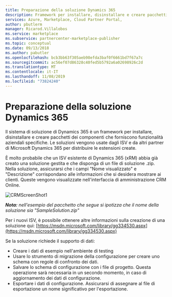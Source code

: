 ```yaml
---
title: Preparazione della soluzione Dynamics 365
description: Framework per installare, disinstallare e creare pacchetti dei componenti
services: Azure, Marketplace, Cloud Partner Portal,
author: pbutlerm
manager: Ricarod.Villalobos
ms.service: marketplace
ms.subservice: partnercenter-marketplace-publisher
ms.topic: conceptual
ms.date: 09/13/2018
ms.author: pabutler
ms.openlocfilehash: bcb3bb63f305aeb98efda3baf0f6661bd7f67a7c
ms.sourcegitcommit: ac56ef07d86328c40fed5b5792a6a02698926c2d
ms.translationtype: MT
ms.contentlocale: it-IT
ms.lasthandoff: 11/08/2019
ms.locfileid: "73824240"
---
```

# <a name="dynamics-365-solution-preparation"></a>Preparazione della soluzione Dynamics 365

Il sistema di soluzione di Dynamics 365 è un framework per installare, disinstallare e creare pacchetti dei componenti che forniscono funzionalità aziendali specifiche. Le soluzioni vengono usate dagli ISV e da altri partner di Microsoft Dynamics 365 per distribuire le estensioni create.

È molto probabile che un ISV esistente di Dynamics 365 (xRM) abbia già creato una soluzione gestita e che disponga di un file di soluzione .zip. Nella soluzione, assicurarsi che i campi "Nome visualizzato" e "Descrizione" corrispondano alle informazioni che si desidera mostrare ai clienti. Queste vengono visualizzate nell'interfaccia di amministrazione CRM Online.

![CRMScreenShot1](media/CRMScreenShot1.png)

_**Nota:** nell'esempio del pacchetto che segue si ipotizza che il nome della soluzione sia "SampleSolution.zip"_

Per i nuovi ISV, è possibile ottenere altre informazioni sulla creazione di una soluzione qui: [https://msdn.microsoft.com/library/gg334530.aspx](https://msdn.microsoft.com/library/gg334530.aspx)

Se la soluzione richiede il supporto di dati:

* Creare i dati di esempio nell'ambiente di testing
* Usare lo strumento di migrazione della configurazione per creare uno schema con regole di confronto dei dati.
* Salvare lo schema di configurazione con i file di progetto. Questa operazione sarà necessaria in un secondo momento, in caso di aggiornamento dei dati di configurazione.
* Esportare i dati di configurazione. Assicurarsi di assegnare al file di esportazione un nome significativo per l'esportazione.
